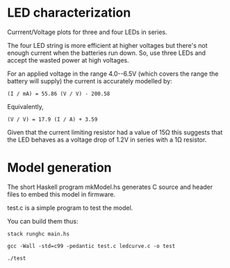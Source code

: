 # LED characterization

Currrent/Voltage plots for three and four LEDs in series.

The four LED string is more efficient at higher voltages but there's
not enough current when the batteries run down.  So, use three LEDs
and accept the wasted power at high voltages.

For an applied voltage in the range 4.0--6.5V (which covers the range
the battery will supply) the current is accurately modelled by:

	(I / mA) = 55.86 (V / V) - 200.58

Equivalently,

	(V / V) = 17.9 (I / A) + 3.59

Given that the current limiting resistor had a value of 15Ω this
suggests that the LED behaves as a voltage drop of 1.2V in series with
a 1Ω resistor.

# Model generation

The short Haskell program mkModel.hs generates C source and header files
to embed this model in firmware.

test.c is a simple program to test the model.

You can build them thus:

	stack runghc main.hs

	gcc -Wall -std=c99 -pedantic test.c ledcurve.c -o test

	./test
